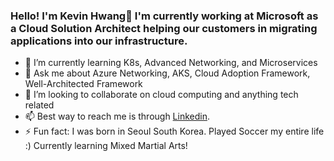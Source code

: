 ### Hello! I'm Kevin Hwang👋  I'm currently working at Microsoft as a Cloud Solution Architect helping our customers in migrating applications into our infrastructure.
- 🌱 I’m currently learning K8s, Advanced Networking, and Microservices
- 💬 Ask me about Azure Networking, AKS, Cloud Adoption Framework, Well-Architected Framework
- 💞️ I’m looking to collaborate on cloud computing and anything tech related
- 📫 Best way to reach me is through [Linkedin](https://linkedin.com/in/kehwan).
- ⚡ Fun fact: I was born in Seoul South Korea. Played Soccer my entire life :) Currently learning Mixed Martial Arts!
<!--
**kevhwang/kevhwang** is a ✨ _special_ ✨ repository because its `README.md` (this file) appears on your GitHub profile.

Here are some ideas to get you started:


-->
